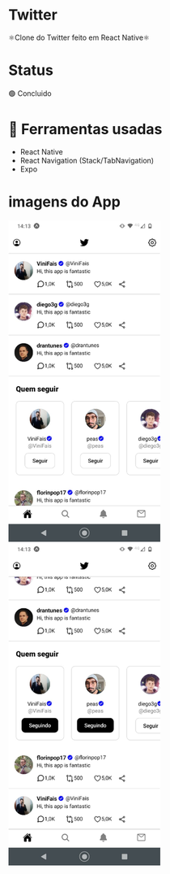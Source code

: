 # Twitter
 ⚛Clone do Twitter feito em React Native⚛
# Status
 🟢 Concluido
 
 # 🔨 Ferramentas usadas
<ul>
	<li> React Native </li>
 <li> React Navigation (Stack/TabNavigation) </li>
 <li> Expo </li>
</ul>

# imagens do App
<div>
 <img  src="clone_twitter/imagensGitHub/img1.jpeg" width="300px"/>
</div>
<div>
 <img  src="clone_twitter/imagensGitHub/img2.jpeg" width="300px"/>
</div>
